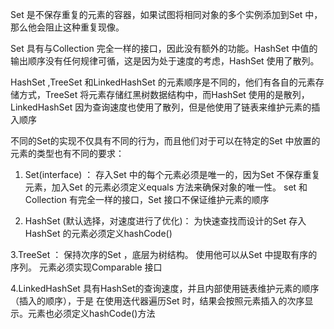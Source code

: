 Set 是不保存重复的元素的容器，如果试图将相同对象的多个实例添加到Set 中，那么他会阻止这种重复现像。

Set 具有与Collection 完全一样的接口，因此没有额外的功能。HashSet 中值的输出顺序没有任何规律可循，这是因为处于速度的考虑，HashSet 使用了散列。

HashSet ,TreeSet 和LinkedHashSet 的元素顺序是不同的，他们有各自的元素存储方式，TreeSet  将元素存储红黑树数据结构中，而HashSet  使用的是散列，LinkedHashSet 因为查询速度也使用了散列，但是他使用了链表来维护元素的插入顺序

不同的Set的实现不仅具有不同的行为，而且他们对于可以在特定的Set 中放置的元素的类型也有不同的要求：

1. Set(interface) ： 存入Set 中的每个元素必须是唯一的，因为Set 不保存重复元素，加入Set 的元素必须定义equals 方法来确保对象的唯一性。 set 和Collection 有完全一样的接口，Set 接口不保证维护元素的顺序

2. HashSet (默认选择，对速度进行了优化)： 为快速查找而设计的Set 存入HashSet 的元素必须定义hashCode()

3.TreeSet ： 保持次序的Set ，底层为树结构。 使用他可以从Set 中提取有序的序列。 元素必须实现Comparable 接口

4.LinkedHashSet 具有HashSet的查询速度，并且内部使用链表维护元素的顺序（插入的顺序），于是 在使用迭代器遍历Set 时，结果会按照元素插入的次序显示。元素也必须定义hashCode()方法
